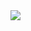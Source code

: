 <img align="right" src="https://github-readme-stats.vercel.app/api?username=sunny352&show_icons=true&icon_color=000000&text_color=000000&bg_color=ffffff&hide_title=false&title_color=000000" />

<!--
**sunny352/sunny352** is a ✨ _special_ ✨ repository because its `README.md` (this file) appears on your GitHub profile.

Here are some ideas to get you started:

- 🔭 I’m currently working on ...
- 🌱 I’m currently learning ...
- 👯 I’m looking to collaborate on ...
- 🤔 I’m looking for help with ...
- 💬 Ask me about ...
- 📫 How to reach me: ...
- 😄 Pronouns: ...
- ⚡ Fun fact: ...
-->
